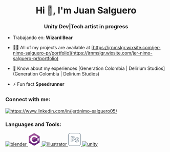 <h1 align="center">Hi 👋, I'm Juan Salguero</h1>
<h3 align="center">Unity Dev|Tech artist in progress</h3>

- Trabajando en: **Wizard Bear**

- 👨‍💻 All of my projects are available at [https://jrnmslgr.wixsite.com/jer-nimo-salguero-pr/portfolio](https://jrnmslgr.wixsite.com/jer-nimo-salguero-pr/portfolio)

- 📄 Know about my experiences [Generation Colombia | Delirium Studios](Generation Colombia | Delirium Studios)

- ⚡ Fun fact **Speedrunner**

<h3 align="left">Connect with me:</h3>
<p align="left">
<a href="https://linkedin.com/in/https://www.linkedin.com/in/jerónimo-salguero05/" target="blank"><img align="center" src="https://raw.githubusercontent.com/rahuldkjain/github-profile-readme-generator/master/src/images/icons/Social/linked-in-alt.svg" alt="https://www.linkedin.com/in/jerónimo-salguero05/" height="30" width="40" /></a>
</p>

<h3 align="left">Languages and Tools:</h3>
<p align="left"> <a href="https://www.blender.org/" target="_blank" rel="noreferrer"> <img src="https://download.blender.org/branding/community/blender_community_badge_white.svg" alt="blender" width="40" height="40"/> </a> <a href="https://www.w3schools.com/cs/" target="_blank" rel="noreferrer"> <img src="https://raw.githubusercontent.com/devicons/devicon/master/icons/csharp/csharp-original.svg" alt="csharp" width="40" height="40"/> </a> <a href="https://www.adobe.com/in/products/illustrator.html" target="_blank" rel="noreferrer"> <img src="https://www.vectorlogo.zone/logos/adobe_illustrator/adobe_illustrator-icon.svg" alt="illustrator" width="40" height="40"/> </a> <a href="https://www.photoshop.com/en" target="_blank" rel="noreferrer"> <img src="https://raw.githubusercontent.com/devicons/devicon/master/icons/photoshop/photoshop-line.svg" alt="photoshop" width="40" height="40"/> </a> <a href="https://unity.com/" target="_blank" rel="noreferrer"> <img src="https://www.vectorlogo.zone/logos/unity3d/unity3d-icon.svg" alt="unity" width="40" height="40"/> </a> </p>

